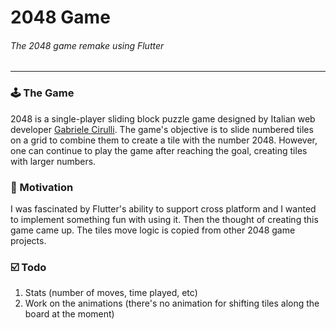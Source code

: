 
# 2048 Game

###### The 2048 game remake using Flutter


--- 

### 🕹️ The Game

2048 is a single-player sliding block puzzle game designed by Italian web developer [Gabriele Cirulli](https://gabrielecirulli.com). The game's objective is to slide numbered tiles on a grid to combine them to create a tile with the number 2048. However, one can continue to play the game after reaching the goal, creating tiles with larger numbers.


### 🚂 Motivation

I was fascinated by Flutter's ability to support cross platform and I wanted to implement something fun with using it. Then the thought of creating this game came up. The tiles move logic is copied from other 2048 game projects.

### ☑️ Todo
1. Stats (number of moves, time played, etc)
2. Work on the animations (there's no animation for shifting tiles along the board at the moment)

